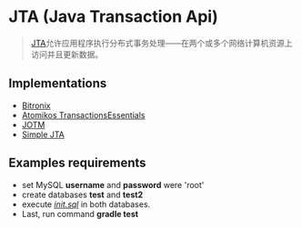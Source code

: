 # JTA (Java Transaction Api)

> [JTA](http://baike.baidu.com/link?url=q4MNIj4OMWJqT552Ozf6Yy8plXTF3flKozyRJ3UISklpVeWSDOoDz3UgNHMp-c4UibJaPHaxZ8Jcu-JVCgwAh_)允许应用程序执行分布式事务处理——在两个或多个网络计算机资源上访问并且更新数据。


## Implementations

-   [Bitronix](https://github.com/bitronix/btm)
-   [Atomikos TransactionsEssentials](http://www.atomikos.com/Main/TransactionsEssentials)
-   [JOTM](http://jotm.ow2.org/)
-   [Simple JTA](http://simplejta.sourceforge.net/)

## Examples requirements

-   set MySQL **username** and **password** were 'root' 
-   create databases **test** and **test2**
-   execute *[init.sql](src/test/resources/init.sql)* in both databases.
-   Last, run command **gradle test**